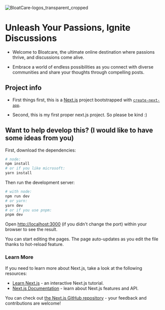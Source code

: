 ![BloatCare-logos_transparent_cropped](https://github.com/CriticalRange/project-bloatcare/assets/29708696/b8ffd442-55c8-4d9b-ab61-552747ab8e97)


# Unleash Your Passions, Ignite Discussions

- Welcome to Bloatcare, the ultimate online destination where passions thrive, and discussions come alive.

- Embrace a world of endless possibilities as you connect with diverse communities and share your thoughts through compelling posts.

## Project info

- First things first, this is a [Next.js](https://nextjs.org/) project bootstrapped with [`create-next-app`](https://github.com/vercel/next.js/tree/canary/packages/create-next-app).

- Second, this is my first proper next.js project. So please be kind :)

## Want to help develop this? (I would like to have some ideas from you)

First, download the dependencies:

```bash
# node:
npm install
# or if you like microsoft:
yarn install
```

Then run the development server:

```bash
# with node:
npm run dev
# or yarn:
yarn dev
# or if you use pnpm:
pnpm dev
```

Open [http://localhost:3000](http://localhost:3000) (if you didn't change the port) within your browser to see the result.

You can start editing the pages. The page auto-updates as you edit the file thanks to hot-reload feature.

### Learn More

If you need to learn more about Next.js, take a look at the following resources:

- [Learn Next.js](https://nextjs.org/learn) - an interactive Next.js tutorial.
- [Next.js Documentation](https://nextjs.org/docs) - learn about Next.js features and API.

You can check out [the Next.js GitHub repository](https://github.com/vercel/next.js/) - your feedback and contributions are welcome!
